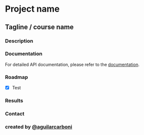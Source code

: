 # Project name 

## Tagline / course name 

### Description 

### Documentation
For detailed API documentation, please refer to the [documentation](./docs/README.md).

### Roadmap
- [x] Test

### Results 

### Contact

### created by [@aguilarcarboni](https://github.com/aguilarcarboni/)